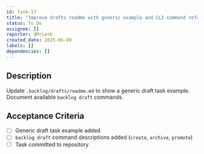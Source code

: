 ```yaml
---
id: task-17
title: "Improve drafts readme with generic example and CLI command reference"
status: To Do
assignee: []
reporter: @MrLesk
created_date: 2025-06-09
labels: []
dependencies: []
---
```


## Description

Update `.backlog/drafts/readme.md` to show a generic draft task example. Document available `backlog draft` commands.

## Acceptance Criteria

- [ ] Generic draft task example added
- [ ] `backlog draft` command descriptions added (`create`, `archive`, `promote`)
- [ ] Task committed to repository
